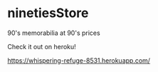 # ninetiesStore
90's memorabilia at 90's prices

Check it out on heroku!

https://whispering-refuge-8531.herokuapp.com/
